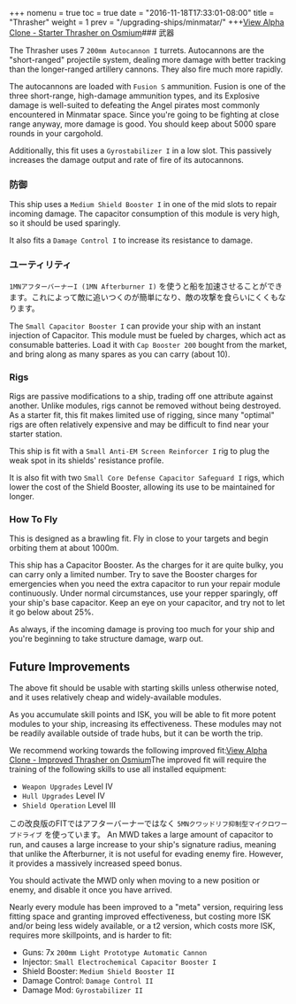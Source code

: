 +++ nomenu = true toc = true date = "2016-11-18T17:33:01-08:00" title = "Thrasher" weight = 1 prev = "/upgrading-ships/minmatar/" +++<object type="image/svg+xml" data="https://o.smium.org/api/convert/118538/svg/118538-alpha-clone---starter-thrasher.svg?privatetoken=6337645336726601728"><a href="https://o.smium.org/loadout/private/118538/6337645336726601728">View Alpha Clone - Starter Thrasher on Osmium</a></object>### 武器

The Thrasher uses 7 `200mm Autocannon I` turrets. Autocannons are the "short-ranged" projectile system, dealing more damage with better tracking than the longer-ranged artillery cannons. They also fire much more rapidly.

The autocannons are loaded with `Fusion S` ammunition. Fusion is one of the three short-range, high-damage ammunition types, and its Explosive damage is well-suited to defeating the Angel pirates most commonly encountered in Minmatar space. Since you're going to be fighting at close range anyway, more damage is good. You should keep about 5000 spare rounds in your cargohold.

Additionally, this fit uses a `Gyrostabilizer I` in a low slot. This passively increases the damage output and rate of fire of its autocannons.

### 防御

This ship uses a `Medium Shield Booster I` in one of the mid slots to repair incoming damage. The capacitor consumption of this module is very high, so it should be used sparingly.

It also fits a `Damage Control I` to increase its resistance to damage.

### ユーティリティ

`1MNアフターバーナーI (1MN Afterburner I)` を使うと船を加速させることができます。これによって敵に追いつくのが簡単になり、敵の攻撃を食らいにくくもなります。

The `Small Capacitor Booster I` can provide your ship with an instant injection of Capacitor. This module must be fueled by charges, which act as consumable batteries. Load it with `Cap Booster 200` bought from the market, and bring along as many spares as you can carry (about 10).

### Rigs

Rigs are passive modifications to a ship, trading off one attribute against another. Unlike modules, rigs cannot be removed without being destroyed. As a starter fit, this fit makes limited use of rigging, since many "optimal" rigs are often relatively expensive and may be difficult to find near your starter station.

This ship is fit with a `Small Anti-EM Screen Reinforcer I` rig to plug the weak spot in its shields' resistance profile.

It is also fit with two `Small Core Defense Capacitor Safeguard I` rigs, which lower the cost of the Shield Booster, allowing its use to be maintained for longer.

### How To Fly

This is designed as a brawling fit. Fly in close to your targets and begin orbiting them at about 1000m.

This ship has a Capacitor Booster. As the charges for it are quite bulky, you can carry only a limited number. Try to save the Booster charges for emergencies when you need the extra capacitor to run your repair module continuously. Under normal circumstances, use your repper sparingly, off your ship's base capacitor. Keep an eye on your capacitor, and try not to let it go below about 25%.

As always, if the incoming damage is proving too much for your ship and you're beginning to take structure damage, warp out.

## Future Improvements

The above fit should be usable with starting skills unless otherwise noted, and it uses relatively cheap and widely-available modules.

As you accumulate skill points and ISK, you will be able to fit more potent modules to your ship, increasing its effectiveness. These modules may not be readily available outside of trade hubs, but it can be worth the trip.

We recommend working towards the following improved fit:<object type="image/svg+xml" data="https://o.smium.org/api/convert/118539/svg/118539-alpha-clone---improved-thrasher.svg?privatetoken=7790281401688915968"><a href="https://o.smium.org/loadout/private/118539/7790281401688915968">View Alpha Clone - Improved Thrasher on Osmium</a></object>The improved fit will require the training of the following skills to use all installed equipment:

* `Weapon Upgrades` Level IV
* `Hull Upgrades` Level IV
* `Shield Operation` Level III

この改良版のFITではアフターバーナーではなく `5MNクワッドリフ抑制型マイクロワープドライブ` を使っています。 An MWD takes a large amount of capacitor to run, and causes a large increase to your ship's signature radius, meaning that unlike the Afterburner, it is not useful for evading enemy fire. However, it provides a massively increased speed bonus.

You should activate the MWD only when moving to a new position or enemy, and disable it once you have arrived.

Nearly every module has been improved to a "meta" version, requiring less fitting space and granting improved effectiveness, but costing more ISK and/or being less widely available, or a t2 version, which costs more ISK, requires more skillpoints, and is harder to fit:

* Guns: 7x `200mm Light Prototype Automatic Cannon`
* Injector: `Small Electrochemical Capacitor Booster I`
* Shield Booster: `Medium Shield Booster II`
* Damage Control: `Damage Control II`
* Damage Mod: `Gyrostabilizer II`